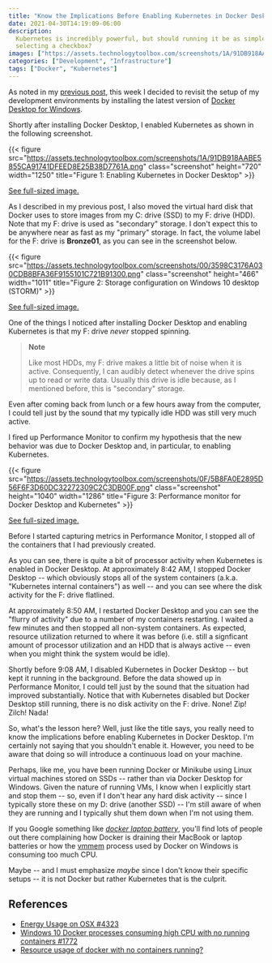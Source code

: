 ```yaml
---
title: "Know the Implications Before Enabling Kubernetes in Docker Desktop"
date: 2021-04-30T14:19:09-06:00
description:
  Kubernetes is incredibly powerful, but should running it be as simple as
  selecting a checkbox?
images: ["https://assets.technologytoolbox.com/screenshots/1A/91DB918AABE5855CA91741DFEED8E25B38D7761A.png"]
categories: ["Development", "Infrastructure"]
tags: ["Docker", "Kubernetes"]
---
```


As noted in my
[previous post](/blog/jjameson/2021/04/30/moving-the-virtual-hard-disk-for-images-ext4-vhdx-in-docker-desktop/),
this week I decided to revisit the setup of my development environments by
installing the latest version of
[Docker Desktop for Windows](https://docs.docker.com/docker-for-windows/install/).

Shortly after installing Docker Desktop, I enabled Kubernetes as shown in the
following screenshot.

{{< figure src="https://assets.technologytoolbox.com/screenshots/1A/91DB918AABE5855CA91741DFEED8E25B38D7761A.png" class="screenshot" height="720" width="1250" title="Figure 1: Enabling Kubernetes in Docker Desktop" >}}

[See full-sized image.](https://assets.technologytoolbox.com/screenshots/1A/91DB918AABE5855CA91741DFEED8E25B38D7761A.png)

As I described in my previous post, I also moved the virtual hard disk that
Docker uses to store images from my C: drive (SSD) to my F: drive (HDD). Note
that my F: drive is used as "secondary" storage. I don't expect this to be
anywhere near as fast as my "primary" storage. In fact, the volume label for the
F: drive is **Bronze01**, as you can see in the screenshot below.

{{< figure src="https://assets.technologytoolbox.com/screenshots/00/3598C3176A030CDB8BFA36F9155101C721B91300.png" class="screenshot" height="466" width="1011" title="Figure 2: Storage configuration on Windows 10 desktop (STORM)" >}}

[See full-sized image.](https://assets.technologytoolbox.com/screenshots/00/3598C3176A030CDB8BFA36F9155101C721B91300.png)

One of the things I noticed after installing Docker Desktop and enabling
Kubernetes is that my F: drive _never_ stopped spinning.

> **Note**
>
> Like most HDDs, my F: drive makes a little bit of noise when it is active.
> Consequently, I can audibly detect whenever the drive spins up to read or
> write data. Usually this drive is idle because, as I mentioned before, this is
> "secondary" storage.

Even after coming back from lunch or a few hours away from the computer, I could
tell just by the sound that my typically idle HDD was still very much active.

I fired up Performance Monitor to confirm my hypothesis that the new behavior
was due to Docker Desktop and, in particular, to enabling Kubernetes.

{{< figure src="https://assets.technologytoolbox.com/screenshots/0F/5B8FA0E2895D56F6F3D60DC32272309C2C3DB00F.png" class="screenshot" height="1040" width="1286" title="Figure 3: Performance monitor for Docker Desktop and Kubernetes" >}}

[See full-sized image.](https://assets.technologytoolbox.com/screenshots/0F/5B8FA0E2895D56F6F3D60DC32272309C2C3DB00F.png)

Before I started capturing metrics in Performance Monitor, I stopped all of the
containers that I had previously created.

As you can see, there is quite a bit of processor activity when Kubernetes is
enabled in Docker Desktop. At approximately 8:42 AM, I stopped Docker Desktop --
which obviously stops all of the system containers (a.k.a. "Kubernetes internal
containers") as well -- and you can see where the disk activity for the F: drive
flatlined.

At approximately 8:50 AM, I restarted Docker Desktop and you can see the "flurry
of activity" due to a number of my containers restarting. I waited a few minutes
and then stopped all non-system containers. As expected, resource utilization
returned to where it was before (i.e. still a signficant amount of processor
utilization and an HDD that is always active -- even when you might think the
system would be idle).

Shortly before 9:08 AM, I disabled Kubernetes in Docker Desktop -- but kept it
running in the background. Before the data showed up in Performance Monitor, I
could tell just by the sound that the situation had improved substantially.
Notice that with Kubernetes disabled but Docker Desktop still running, there is
no disk activity on the F: drive. None! Zip! Zilch! Nada!

So, what's the lesson here? Well, just like the title says, you really need to
know the implications before enabling Kubernetes in Docker Desktop. I'm
certainly not saying that you shouldn't enable it. However, you need to be aware
that doing so will introduce a continuous load on your machine.

Perhaps, like me, you have been running Docker or Minikube using Linux virtual
machines stored on SSDs -- rather than via Docker Desktop for Windows. Given the
nature of running VMs, I know when I explicitly start and stop them -- so, even
if I don't hear any hard disk activity -- since I typically store these on my D:
drive (another SSD) -- I'm still aware of when they are running and I typically
shut them down when I'm not using them.

If you Google something like
[_docker laptop battery_](https://www.google.com/search?q=docker+laptop+battery),
you'll find lots of people out there complaining how Docker is draining their
MacBook or laptop batteries or how the
[vmmem](https://devblogs.microsoft.com/oldnewthing/20180717-00/?p=99265) process
used by Docker on Windows is consuming too much CPU.

Maybe -- and I must emphasize _maybe_ since I don't know their specific setups
-- it is not Docker but rather Kubernetes that is the culprit.

## References

- [Energy Usage on OSX #4323](https://github.com/docker/for-mac/issues/4323)
- [Windows 10 Docker processes consuming high CPU with no running containers #1772](https://github.com/docker/for-win/issues/1772)
- [Resource usage of docker with no containers running?](https://superuser.com/questions/1430261/resource-usage-of-docker-with-no-containers-running)
